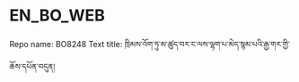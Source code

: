 # EN_BO_WEB
Repo name: BO8248
Text title: ཁྲིམས་འོག་ཏུ་མ་ཚུད་བར་ང་ལས་ལྷག་པ་མེད་སྙམ་པའི་རྒྱ་གར་གྱི་ཆོས་དཔོན་བདུན།